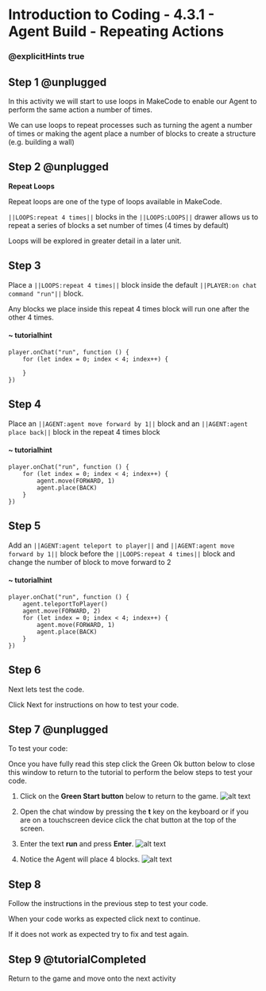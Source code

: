 # Introduction to Coding - 4.3.1 - Agent Build - Repeating Actions

### @explicitHints true

## Step 1 @unplugged
In this activity we will start to use loops in MakeCode to enable our Agent to perform the same action a number of times.

We can use loops to repeat processes such as turning the agent a number of times or making the agent place a number of blocks to create a structure (e.g. building a wall)

## Step 2 @unplugged
**Repeat Loops**

Repeat loops are one of the type of loops available in MakeCode. 

``||LOOPS:repeat 4 times||`` blocks in the ``||LOOPS:LOOPS||`` drawer allows us to repeat a series of blocks a set number of times (4 times by default)

Loops will be explored in greater detail in a later unit.

## Step 3
Place a ``||LOOPS:repeat 4 times||``  block inside the default ``||PLAYER:on chat command "run"||`` block.

Any blocks we place inside this repeat 4 times block will run one after the other 4 times.
#### ~ tutorialhint
```blocks
player.onChat("run", function () {
    for (let index = 0; index < 4; index++) {
    	
    }
})
```

## Step 4
Place an ``||AGENT:agent move forward by 1||`` block and an ``||AGENT:agent place back||`` block in the repeat 4 times block
#### ~ tutorialhint
```blocks 
player.onChat("run", function () {
    for (let index = 0; index < 4; index++) {
        agent.move(FORWARD, 1)
        agent.place(BACK)
    }
})
```

## Step 5
Add an ``||AGENT:agent teleport to player||`` and ``||AGENT:agent move forward by 1||`` block before the ``||LOOPS:repeat 4 times||`` block and change the number of block to move forward to 2
#### ~ tutorialhint
```blocks 
player.onChat("run", function () {
    agent.teleportToPlayer()
    agent.move(FORWARD, 2)
    for (let index = 0; index < 4; index++) {
        agent.move(FORWARD, 1)
        agent.place(BACK)
    }
})
```

## Step 6
Next lets test the code.

Click Next for instructions on how to test your code.

## Step 7 @unplugged
To test your code:

Once you have fully read this step click the Green Ok button below to close this window to return to the tutorial to perform the below steps to test your code.

1. Click on the **Green Start button** below to return to the game.
![alt text](https://intro.codingcredentials.com/Lesson3/3.1.1/images/4.jpg?raw=true "Start")


2. Open the chat window by pressing the **t** key on the keyboard or if you are on a touchscreen device click the chat button at the top of the screen.


3. Enter the text **run** and press **Enter**.
![alt text](https://intro.codingcredentials.com/Lesson4/4.3.1/images/1.jpg?raw=true "Run")


4. Notice the Agent will place 4 blocks.
![alt text](https://intro.codingcredentials.com/Lesson4/4.3.1/images/2.jpg?raw=true "Run")


## Step 8
Follow the instructions in the previous step to test your code.

When your code works as expected click next to continue.

If it does not work as expected try to fix and test again.

## Step 9 @tutorialCompleted
Return to the game and move onto the next activity
